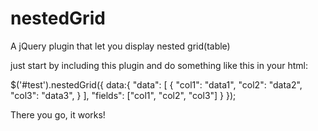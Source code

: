 # nestedGrid
A jQuery plugin that let you display nested grid(table)

just start by including this plugin and do something like this in your html:

<div id="test"></div>
$('#test').nestedGrid({
    data:{
  "data": [
    {
      "col1": "data1",
      "col2": "data2",
      "col3": "data3",
    }
  ],
  "fields": ["col1", "col2", "col3"]
}
});

There you go, it works!
